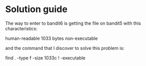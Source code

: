 # Solution guide

The way to enter to bandit6 is getting the file on bandit5 with this characteristics:

human-readable
1033 bytes
non-executable

and the command that I discover to solve this problem is:

find . -type f -size 1033c ! -executable
